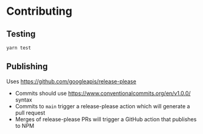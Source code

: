 # Contributing

## Testing

```
yarn test
```

## Publishing

Uses https://github.com/googleapis/release-please

- Commits should use https://www.conventionalcommits.org/en/v1.0.0/ syntax
- Commits to `main` trigger a release-please action which will generate a pull request
- Merges of release-please PRs will trigger a GitHub action that publishes to NPM
